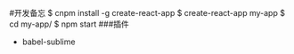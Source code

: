 #开发备忘
    $ cnpm install -g create-react-app
    $ create-react-app my-app
    $ cd my-app/
    $ npm start
###插件
* babel-sublime